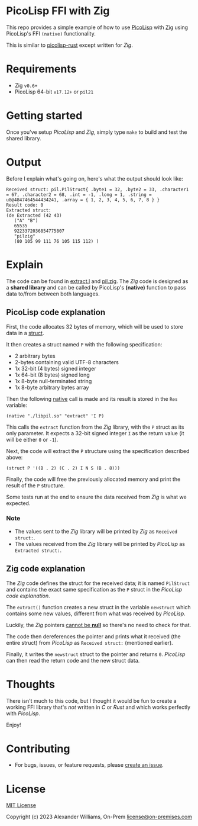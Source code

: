# PicoLisp FFI with Zig

This repo provides a simple example of how to use [PicoLisp](https://software-lab.de/down.html) with [Zig](https://ziglang.org/download/) using PicoLisp's FFI `(native)` functionality.

This is similar to [picolisp-rust](https://github.com/aw/picolisp-rust) except written for _Zig_.

# Requirements

  * Zig `v0.6+`
  * PicoLisp 64-bit `v17.12+` or `pil21`

# Getting started

Once you've setup _PicoLisp_ and _Zig_, simply type `make` to build and test the shared library.

# Output

Before I explain what's going on, here's what the output should look like:

```
Received struct: pil.PilStruct{ .byte1 = 32, .byte2 = 33, .character1 = 67, .character2 = 68, .int = -1, .long = 1, .string = u8@4847464544434241, .array = { 1, 2, 3, 4, 5, 6, 7, 8 } }
Result code: 0
Extracted struct: 
(de Extracted (42 43)
   ("A" "B")
   65535
   9223372036854775807
   "pilzig"
   (80 105 99 111 76 105 115 112) )
```

# Explain

The code can be found in [extract.l](extract.l) and [pil.zig](pil.zig). The _Zig_ code is designed as a **shared library** and can be called by PicoLisp's **(native)** function to pass data to/from between both languages.

## PicoLisp code explanation

First, the code allocates 32 bytes of memory, which will be used to store data in a [struct](https://software-lab.de/doc/refS.html#struct).

It then creates a struct named `P` with the following specification:

  * 2 arbitrary bytes
  * 2-bytes containing valid UTF-8 characters
  * 1x 32-bit (4 bytes) signed integer
  * 1x 64-bit (8 bytes) signed long
  * 1x 8-byte null-terminated string
  * 1x 8-byte arbitrary bytes array

Then the following [native](https://software-lab.de/doc/refN.html#native) call is made and its result is stored in the `Res` variable:

```picolisp
(native "./libpil.so" "extract" 'I P)
```

This calls the `extract` function from the _Zig_ library, with the `P` struct as its only parameter. It expects a 32-bit signed integer `I` as the return value (it will be either `0` or `-1`).

Next, the code will extract the `P` structure using the specification described above:

```
(struct P '((B . 2) (C . 2) I N S (B . 8)))
```

Finally, the code will free the previously allocated memory and print the result of the `P` structure.

Some tests run at the end to ensure the data received from _Zig_ is what we expected.

### Note

  * The values sent to the _Zig_ library will be printed by _Zig_ as `Received struct:`.
  * The values received from the _Zig_ library will be printed by _PicoLisp_ as `Extracted struct:`.

## Zig code explanation

The _Zig_ code defines the struct for the received data; it is named `PilStruct` and contains the exact same specification as the `P` struct in the _PicoLisp code explanation_.

The `extract()` function creates a new struct in the variable `newstruct` which contains some new values, different from what was received by _PicoLisp_.

Luckily, the _Zig_ pointers [cannot be **null**](https://ziglang.org/learn/overview/#optional-type-instead-of-null-pointers) so there's no need to check for that.

The code then dereferences the pointer and prints what it received (the entire struct) from _PicoLisp_ as `Received struct:` (mentioned earlier).

Finally, it writes the `newstruct` struct to the pointer and returns `0`. _PicoLisp_ can then read the return code and the new struct data.

# Thoughts

There isn't much to this code, but I thought it would be fun to create a working FFI library that's _not_ written in _C_ or _Rust_ and which works perfectly with _PicoLisp_.

Enjoy!

# Contributing

  * For bugs, issues, or feature requests, please [create an issue](https://github.com/aw/picolisp-zig/issues/new).

# License

[MIT License](LICENSE)

Copyright (c) 2023 Alexander Williams, On-Prem <license@on-premises.com>
